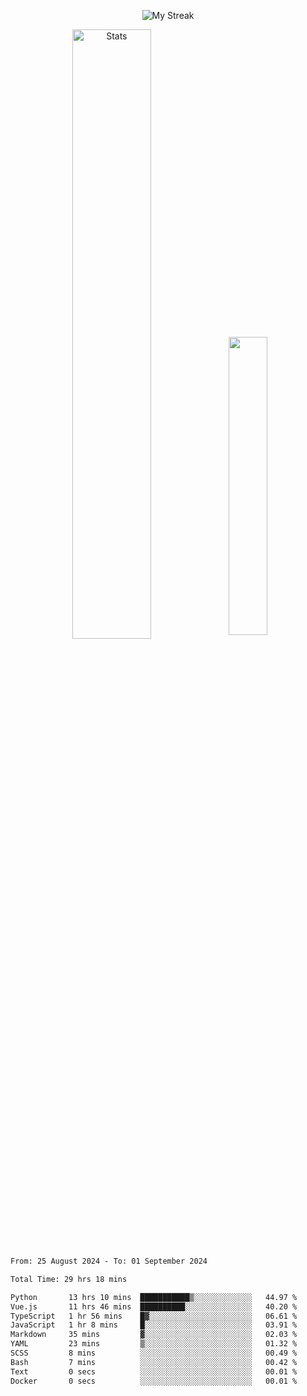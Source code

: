 <p align="center">
<picture>
  <source media="(prefers-color-scheme: dark)" srcset="http://github-readme-streak-stats.herokuapp.com?user=semolik&theme=dark&hide_border=true&background=DD272700">
  <img alt="My Streak" src="http://github-readme-streak-stats.herokuapp.com?user=semolik&hide_border=true">
</picture>
</p>
<div align="center">
  <picture>
    <source media="(prefers-color-scheme: dark)" srcset="https://github-readme-stats.vercel.app/api?username=semolik&show_icons=true&bg_color=DD272700&hide_border=true&theme=dark">
        <img alt="Stats" src="https://github-readme-stats.vercel.app/api?username=semolik&show_icons=true&bg_color=DD272700&hide_border=true" width="50%" >
  </picture>
  <sup>
  <picture>
  <source media="(prefers-color-scheme: dark)" srcset="https://github-readme-stats.vercel.app/api/top-langs/?username=semolik&layout=compact&hide_border=true&bg_color=DD272700&theme=dark">
  <img src="https://github-readme-stats.vercel.app/api/top-langs/?username=semolik&layout=compact&hide_border=true" width="35%" />
  </picture>
  </sup>
</div>
<!--START_SECTION:waka-->

```txt
From: 25 August 2024 - To: 01 September 2024

Total Time: 29 hrs 18 mins

Python       13 hrs 10 mins  ███████████▒░░░░░░░░░░░░░   44.97 %
Vue.js       11 hrs 46 mins  ██████████░░░░░░░░░░░░░░░   40.20 %
TypeScript   1 hr 56 mins    █▓░░░░░░░░░░░░░░░░░░░░░░░   06.61 %
JavaScript   1 hr 8 mins     █░░░░░░░░░░░░░░░░░░░░░░░░   03.91 %
Markdown     35 mins         ▓░░░░░░░░░░░░░░░░░░░░░░░░   02.03 %
YAML         23 mins         ▒░░░░░░░░░░░░░░░░░░░░░░░░   01.32 %
SCSS         8 mins          ░░░░░░░░░░░░░░░░░░░░░░░░░   00.49 %
Bash         7 mins          ░░░░░░░░░░░░░░░░░░░░░░░░░   00.42 %
Text         0 secs          ░░░░░░░░░░░░░░░░░░░░░░░░░   00.01 %
Docker       0 secs          ░░░░░░░░░░░░░░░░░░░░░░░░░   00.01 %
```

<!--END_SECTION:waka-->

